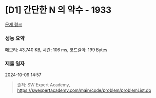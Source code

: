 # [D1] 간단한 N 의 약수 - 1933 

[문제 링크](https://swexpertacademy.com/main/code/problem/problemDetail.do?contestProbId=AV5PhcWaAKIDFAUq) 

### 성능 요약

메모리: 43,740 KB, 시간: 106 ms, 코드길이: 199 Bytes

### 제출 일자

2024-10-09 14:57



> 출처: SW Expert Academy, https://swexpertacademy.com/main/code/problem/problemList.do